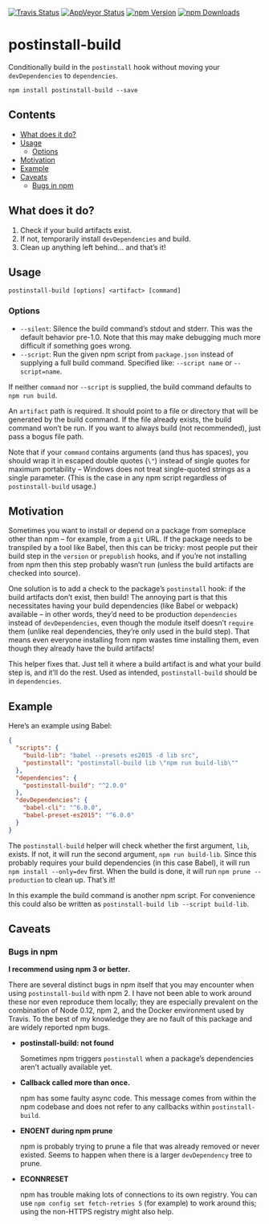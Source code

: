 [![Travis Status][travis_img]][travis_site]
[![AppVeyor Status][appveyor_img]][appveyor_site]
[![npm Version][npm_img]][npm_site]
[![npm Downloads][downloads_img]][downloads_site]

# postinstall-build

Conditionally build in the `postinstall` hook without moving your
`devDependencies` to `dependencies`.

```shell
npm install postinstall-build --save
```

<!-- START doctoc generated TOC please keep comment here to allow auto update -->
<!-- DON'T EDIT THIS SECTION, INSTEAD RE-RUN doctoc TO UPDATE -->
## Contents

- [What does it do?](#what-does-it-do)
- [Usage](#usage)
  - [Options](#options)
- [Motivation](#motivation)
- [Example](#example)
- [Caveats](#caveats)
  - [Bugs in npm](#bugs-in-npm)

<!-- END doctoc generated TOC please keep comment here to allow auto update -->

## What does it do?

1. Check if your build artifacts exist.
2. If not, temporarily install `devDependencies` and build.
3. Clean up anything left behind… and that’s it!

## Usage

```shell
postinstall-build [options] <artifact> [command]
```

### Options

* `--silent`: Silence the build command’s stdout and stderr. This was the
  default behavior pre-1.0. Note that this may make debugging much more
  difficult if something goes wrong.
* `--script`: Run the given npm script from `package.json` instead of supplying
  a full build command. Specified like: `--script name` or `--script=name`.

If neither `command` nor `--script` is supplied, the build command defaults to
`npm run build`.

An `artifact` path is required. It should point to a file or directory that
will be generated by the build command. If the file already exists, the build
command won’t be run. If you want to always build (not recommended), just pass a
bogus file path.

Note that if your `command` contains arguments (and thus has spaces), you should
wrap it in escaped double quotes (`\"`) instead of single quotes for maximum
portability – Windows does not treat single-quoted strings as a single
parameter. (This is the case in any npm script regardless of `postinstall-build`
usage.)

## Motivation

Sometimes you want to install or depend on a package from someplace other than
npm – for example, from a `git` URL. If the package needs to be transpiled by
a tool like Babel, then this can be tricky: most people put their build step in
the `version` or `prepublish` hooks, and if you’re not installing from npm then
this step probably wasn’t run (unless the build artifacts are checked into
source).

One solution is to add a check to the package’s `postinstall` hook: if the
build artifacts don’t exist, then build! The annoying part is that this
necessitates having your build dependencies (like Babel or webpack) available –
in other words, they’d need to be production `dependencies` instead of
`devDependencies`, even though the module itself doesn’t `require` them (unlike
real dependencies, they’re only used in the build step). That means even
everyone installing from npm wastes time installing them, even though they
already have the build artifacts!

This helper fixes that. Just tell it where a build artifact is and what your
build step is, and it’ll do the rest. Used as intended, `postinstall-build`
should be in `dependencies`.

## Example

Here’s an example using Babel:

```json
{
  "scripts": {
    "build-lib": "babel --presets es2015 -d lib src",
    "postinstall": "postinstall-build lib \"npm run build-lib\""
  },
  "dependencies": {
    "postinstall-build": "^2.0.0"
  },
  "devDependencies": {
    "babel-cli": "^6.0.0",
    "babel-preset-es2015": "^6.0.0"
  }
}
```

The `postinstall-build` helper will check whether the first argument, `lib`,
exists. If not, it will run the second argument, `npm run build-lib`. Since
this probably requires your build dependencies (in this case Babel), it will
run `npm install --only=dev` first. When the build is done, it will run
`npm prune --production` to clean up. That’s it!

In this example the build command is another npm script. For convenience this
could also be written as `postinstall-build lib --script build-lib`.

## Caveats

### Bugs in npm

**I recommend using npm 3 or better.**

There are several distinct bugs in npm itself that you may encounter when using
`postinstall-build` with npm 2. I have not been able to work around these nor
even reproduce them locally; they are especially prevalent on the combination
of Node 0.12, npm 2, and the Docker environment used by Travis. To the best of
my knowledge they are no fault of this package and are widely reported npm bugs.

* **postinstall-build: not found**

  Sometimes npm triggers `postinstall` when a package’s dependencies aren’t
  actually available yet.

* **Callback called more than once.**

  npm has some faulty async code. This message comes from within the npm
  codebase and does not refer to any callbacks within `postinstall-build`.

* **ENOENT during npm prune**

  npm is probably trying to prune a file that was already removed or never
  existed. Seems to happen when there is a larger `devDependency` tree to prune.

* **ECONNRESET**

  npm has trouble making lots of connections to its own registry. You can use
  `npm config set fetch-retries 5` (for example) to work around this; using the
  non-HTTPS registry might also help.

[travis_img]: https://travis-ci.org/exogen/postinstall-build.svg
[travis_site]: https://travis-ci.org/exogen/postinstall-build
[appveyor_img]: https://ci.appveyor.com/api/projects/status/github/exogen/postinstall-build?svg=true
[appveyor_site]: https://ci.appveyor.com/project/exogen/postinstall-build
[npm_img]: https://img.shields.io/npm/v/postinstall-build.svg?label=npm+package
[npm_site]: https://www.npmjs.com/package/postinstall-build
[downloads_img]: https://img.shields.io/npm/dm/postinstall-build.svg
[downloads_site]: https://www.npmjs.com/package/postinstall-build
